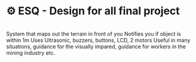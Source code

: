 # ⚙️ ESQ - Design for all final project 
</br> System that maps out the terrain in front of you
Notifies you if object is within 1m 
Uses Ultrasonic, buzzers, buttons, LCD, 2 motors
Useful in many situations, guidance for the visually impared, guidance for workers in the mining industry etc. 

